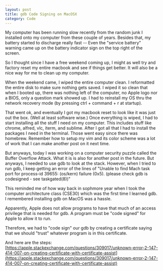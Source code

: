 ```yaml
---
layout: post
title: gdb Code Signing on MacOSX
category: Code
---
```


My computer has been running slow recently from the random junk I installed onto my computer from these couple of years. Besides that, my battery started to discharge really fast -- Even the "service battery" warning came up on the battery indicator sign on the top right of the screen.

So I thought since I have a free weekend coming up, I might as well try and factory reset my entire macbook and see if things get better. It will also be a nice way for me to clean up my computer.

When the weekend came, I wiped the entire computer clean. I reformatted the entire disk to make sure nothing gets saved. I wiped it so clean that when I booted up, there was nothing left of the computer, no Apple logo nor a BIOS, only a question mark showed up. I had to reinstall my OS thru the network recovery mode (by pressing ctrl + command + r at startup).

That went ok, and eventually I got my macbook reset to look like it was just out the box. (Well at least software wise.) Once everything is wiped, I had to start installing all the stuff I need on my computer. This includes stuff like chrome, alfred, vlc, iterm, and sublime. After I got all that I had to install the packages I need in the terminal. Those went easy since there was homebrew. Remember how to setup my vim and its color scheme was a lot of work that I can make another
post on it next time.

But anyways, today I was working on a computer security puzzle called the Buffer Overflow Attack. What it is is also for another post in the future. But anyways, I needed to use gdb to look at the stack. However, when I tried to run gdb, I keep getting an error of the lines of "Unable to find Mach task port for process-id 39655: (os/kern) failure (0x5). (please check gdb is codesigned - see taskgated(8))"

This reminded me of how way back in sophmore year when I took the computer architecture class (CSE30) which was the first time I learned gdb. I remembered installing gdb on MacOS was a hassle.

Apparently, Apple does not allow programs to have that much of an access privilege that is needed for gdb. A program must be "code signed" for Apple to allow it to run.

Therefore, we had to "code sign" our gdb by creating a certificate saying that we should "trust" whatever program is in this certificate.

And here are the steps:
[https://apple.stackexchange.com/questions/309017/unknown-error-2-147-414-007-on-creating-certificate-with-certificate-assist](https://apple.stackexchange.com/questions/309017/unknown-error-2-147-414-007-on-creating-certificate-with-certificate-assist)
